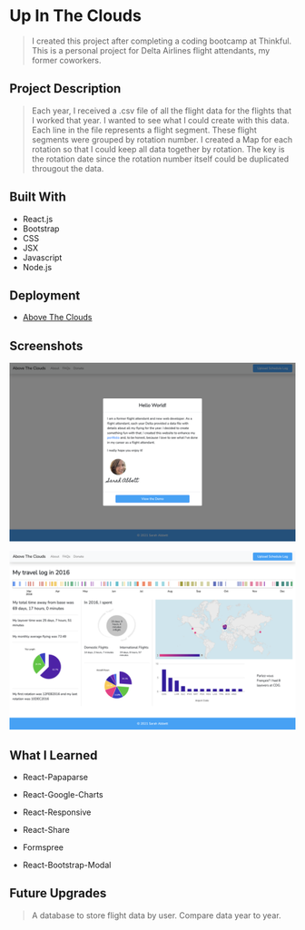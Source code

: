 # Up In The Clouds

> I created this project after completing a coding bootcamp at Thinkful. This is a personal project for Delta Airlines flight attendants, my former coworkers.

## Project Description

> Each year, I received a .csv file of all the flight data for the flights that I worked that year. I wanted to see what I could create with this data.
> Each line in the file represents a flight segment. These flight segments were grouped by rotation number. I created a Map for each rotation so that I could keep all data together by rotation. The key is the rotation date since the rotation number itself could be duplicated througout the data.

## Built With

- React.js
- Bootstrap
- CSS
- JSX
- Javascript
- Node.js

## Deployment

- [Above The Clouds](https://above-the-clouds.vercel.app/)

## Screenshots

![Screenshot](./src/images/modal.png)

![Screenshot](./src/images/dashboard.png)

## What I Learned

- React-Papaparse

- React-Google-Charts

- React-Responsive

- React-Share

- Formspree

- React-Bootstrap-Modal

## Future Upgrades

> A database to store flight data by user.
> Compare data year to year.
